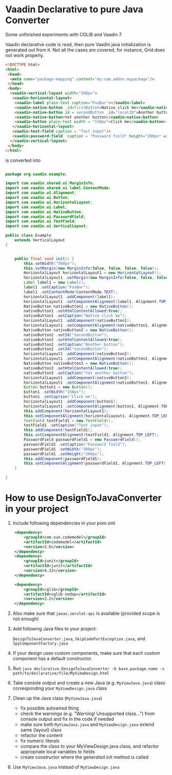 Vaadin Declarative to pure Java Converter
===

Some unfinished experiments with CGLIB and Vaadin 7. 

Vaadin declarative code is read, then pure Vaadin java initialization is generated out from it.
Not all the cases are covered, for instance, Grid does not work properly.

```html
<!DOCTYPE html>
<html>
 <head>
  <meta name="package-mapping" content="my:com.addon.mypackage"/>
 </head>
 <body>
  <vaadin-vertical-layout width="500px">
   <vaadin-horizontal-layout>
    <vaadin-label plain-text caption="FooBar"></vaadin-label>
    <vaadin-native-button _id=firstButton>Native click me</vaadin-native-button>
	<vaadin-native-button id = secondButton _id="localID">Another button</vaadin-native-button>
	<vaadin-native-button>Yet another button</vaadin-native-button>
    <vaadin-button plain-text width = "150px">Click me</vaadin-button>
   </vaadin-horizontal-layout>
   <vaadin-text-field caption = "Text input"/>
   <vaadin-password-field  caption = "Password field" height="200px" width="300px"/>
  </vaadin-vertical-layout>
 </body>
</html>
```

is converted into
```java

package org.vaadin.example;

import com.vaadin.shared.ui.MarginInfo;
import com.vaadin.shared.ui.label.ContentMode;
import com.vaadin.ui.Alignment;
import com.vaadin.ui.Button;
import com.vaadin.ui.HorizontalLayout;
import com.vaadin.ui.Label;
import com.vaadin.ui.NativeButton;
import com.vaadin.ui.PasswordField;
import com.vaadin.ui.TextField;
import com.vaadin.ui.VerticalLayout;

public class Example
    extends VerticalLayout
{


    public final void init() {
        this.setWidth("500px");
        this.setMargin(new MarginInfo(false, false, false, false));
        HorizontalLayout horizontalLayout1 = new HorizontalLayout();
        horizontalLayout1 .setMargin(new MarginInfo(false, false, false, false));
        Label label1 = new Label();
        label1 .setCaption("FooBar");
        label1 .setContentMode(ContentMode.TEXT);
        horizontalLayout1 .addComponent(label1);
        horizontalLayout1 .setComponentAlignment(label1, Alignment.TOP_LEFT);
        NativeButton nativeButton1 = new NativeButton();
        nativeButton1 .setHtmlContentAllowed(true);
        nativeButton1 .setCaption("Native click me");
        horizontalLayout1 .addComponent(nativeButton1);
        horizontalLayout1 .setComponentAlignment(nativeButton1, Alignment.TOP_LEFT);
        NativeButton nativeButton2 = new NativeButton();
        nativeButton2 .setId("secondButton");
        nativeButton2 .setHtmlContentAllowed(true);
        nativeButton2 .setCaption("Another button");
        nativeButton2 .setId("secondButton");
        horizontalLayout1 .addComponent(nativeButton2);
        horizontalLayout1 .setComponentAlignment(nativeButton2, Alignment.TOP_LEFT);
        NativeButton nativeButton3 = new NativeButton();
        nativeButton3 .setHtmlContentAllowed(true);
        nativeButton3 .setCaption("Yet another button");
        horizontalLayout1 .addComponent(nativeButton3);
        horizontalLayout1 .setComponentAlignment(nativeButton3, Alignment.TOP_LEFT);
        Button button1 = new Button();
        button1 .setWidth("150px");
        button1 .setCaption("Click me");
        horizontalLayout1 .addComponent(button1);
        horizontalLayout1 .setComponentAlignment(button1, Alignment.TOP_LEFT);
        this.addComponent(horizontalLayout1);
        this.setComponentAlignment(horizontalLayout1, Alignment.TOP_LEFT);
        TextField textField1 = new TextField();
        textField1 .setCaption("Text input");
        this.addComponent(textField1);
        this.setComponentAlignment(textField1, Alignment.TOP_LEFT);
        PasswordField passwordField1 = new PasswordField();
        passwordField1 .setCaption("Password field");
        passwordField1 .setWidth("300px");
        passwordField1 .setHeight("200px");
        this.addComponent(passwordField1);
        this.setComponentAlignment(passwordField1, Alignment.TOP_LEFT);
    }

}

```

How to use DesignToJavaConverter in your project
===
1. Include following dependencies in your pom.xml

```xml
	<dependency>
		<groupId>com.sun.codemodel</groupId>
		<artifactId>codemodel</artifactId>
		<version>2.6</version>
	</dependency>
	<dependency>
		<groupId>junit</groupId>
		<artifactId>junit</artifactId>
		<version>4.12</version>
	</dependency>

	<dependency>
		<groupId>cglib</groupId>
		<artifactId>cglib-nodep</artifactId>
		<version>2.2</version>
	</dependency>
```

2. Also make sure that `javax.servlet-api` is available (provided scope is not enough)

3. Add following Java files to your project:
    
    `DesignToJavaConverter.java`, 
    `SkipCodePartException.java`, and
    `SpyComponentFactory.java`

4. If your design uses custom components, make sure that each custom component has a default constructor.

5. Run `java declarative.DesignToJavaConverter -b base.package.name -s path/to/declarative/file/MyViewDesign.html`

6. Take console output and create a new Java (e.g. `MyViewJava.java`) class corresponding your `MyViewDesign.java` class

7. Clean up the Java class (`MyViewJava.java`)
	- fix possible autowired thing
	- check the warnings (e.g. "Warning! Unsupported class...") from console output and fix in the code if needed
	- make sure both `MyViewJava.java` and `MyViewDesign.java` extend same (layout) class
	- refactor the content
	- fix numeric literals
	- compare the class to your MyViewDesign.java class, and refactor appropriate local variables to fields
	- create constructor where the generated init method is called

8. Use `MyViewJava.java` instead of `MyViewDesign.java`
